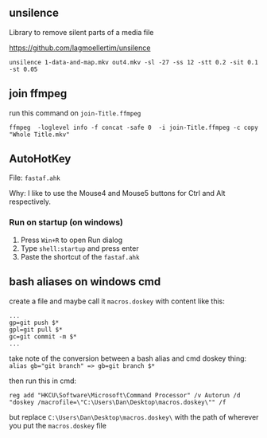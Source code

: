 ## unsilence
Library to remove silent parts of a media file

https://github.com/lagmoellertim/unsilence

`unsilence 1-data-and-map.mkv out4.mkv -sl -27 -ss 12 -stt 0.2 -sit 0.1 -st 0.05`

## join ffmpeg
run this command on `join-Title.ffmpeg`

`ffmpeg  -loglevel info -f concat -safe 0  -i join-Title.ffmpeg -c copy   "Whole Title.mkv"`

## AutoHotKey
File: `fastaf.ahk`

Why: I like to use the Mouse4 and Mouse5 buttons for Ctrl and Alt respectively.

### Run on startup (on windows)
1. Press `Win+R` to open Run dialog
2. Type `shell:startup` and press enter
3. Paste the shortcut of the `fastaf.ahk`

## bash aliases on windows cmd

create a file and maybe call it `macros.doskey` with content like this: 

```
...
gp=git push $*
gpl=git pull $*
gc=git commit -m $*
...
```
take note of the conversion between a bash alias and cmd doskey thing:
`alias gb="git branch" => gb=git branch $*`

then run this in cmd:

`reg add "HKCU\Software\Microsoft\Command Processor" /v Autorun /d "doskey /macrofile=\"C:\Users\Dan\Desktop\macros.doskey\"" /f`

but replace `C:\Users\Dan\Desktop\macros.doskey\` with the path of wherever you put the `macros.doskey` file
